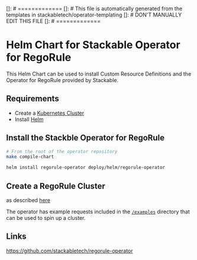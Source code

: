 []: # =============
[]: # This file is automatically generated from the templates in stackabletech/operator-templating
[]: # DON'T MANUALLY EDIT THIS FILE
[]: # =============

# Helm Chart for Stackable Operator for RegoRule

This Helm Chart can be used to install Custom Resource Definitions and the Operator for RegoRule provided by Stackable.


## Requirements

- Create a [Kubernetes Cluster](../Readme.md)
- Install [Helm](https://helm.sh/docs/intro/install/)


## Install the Stackble Operator for RegoRule

```bash
# From the root of the operator repository
make compile-chart

helm install regorule-operator deploy/helm/regorule-operator
```




## Create a RegoRule Cluster

as described [here](https://docs.stackable.tech/regorule/index.html)



The operator has example requests included in the [`/examples`](https://github.com/stackabletech/regorule/operator/tree/main/examples) directory that can be used to spin up a cluster.


## Links

https://github.com/stackabletech/regorule-operator


